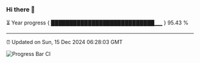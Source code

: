 ### Hi there 👋

⏳ Year progress { ████████████████████████████▁▁ } 95.43 %

---

⏰ Updated on Sun, 15 Dec 2024 06:28:03 GMT

![Progress Bar CI](https://github.com/liununu/liununu/workflows/Progress%20Bar%20CI/badge.svg)
